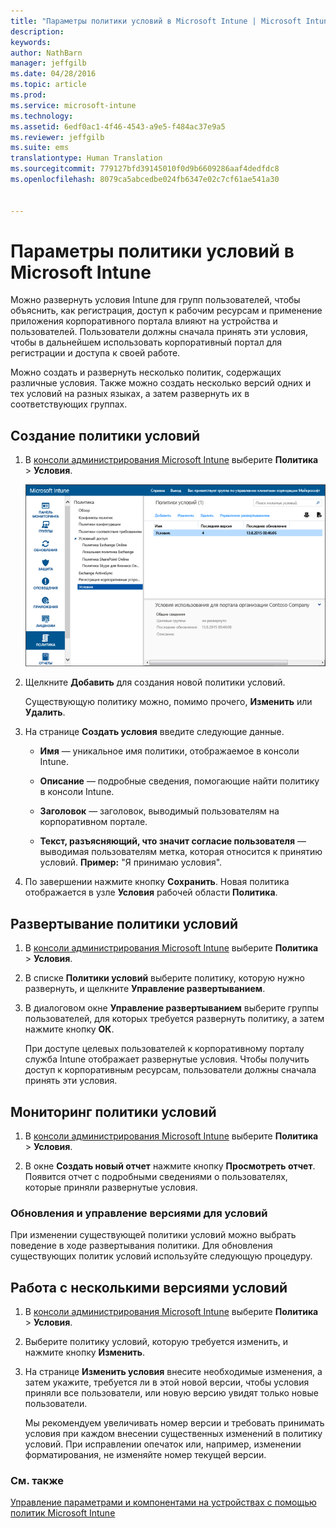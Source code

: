 ```yaml
---
title: "Параметры политики условий в Microsoft Intune | Microsoft Intune"
description: 
keywords: 
author: NathBarn
manager: jeffgilb
ms.date: 04/28/2016
ms.topic: article
ms.prod: 
ms.service: microsoft-intune
ms.technology: 
ms.assetid: 6edf0ac1-4f46-4543-a9e5-f484ac37e9a5
ms.reviewer: jeffgilb
ms.suite: ems
translationtype: Human Translation
ms.sourcegitcommit: 779127bfd39145010f0d9b6609286aaf4dedfdc8
ms.openlocfilehash: 8079ca5abcedbe024fb6347e02c7cf61ae541a30


---
```


# Параметры политики условий в Microsoft Intune
Можно развернуть условия Intune для групп пользователей, чтобы объяснить, как регистрация, доступ к рабочим ресурсам и применение приложения корпоративного портала влияют на устройства и пользователей. Пользователи должны сначала принять эти условия, чтобы в дальнейшем использовать корпоративный портал для регистрации и доступа к своей работе.

Можно создать и развернуть несколько политик, содержащих различные условия. Также можно создать несколько версий одних и тех условий на разных языках, а затем развернуть их в соответствующих группах.

## Создание политики условий

1.  В [консоли администрирования Microsoft Intune](http://manage.microsoft.com) выберите **Политика** &gt; **Условия**.

    ![Снимок экрана с политикой условий](./media/pol-sa-terms-conditions.png)

2.  Щелкните **Добавить** для создания новой политики условий.

    Существующую политику можно, помимо прочего, **Изменить** или **Удалить**.

3.  На странице **Создать условия** введите следующие данные.

    -   **Имя** — уникальное имя политики, отображаемое в консоли Intune.

    -   **Описание** — подробные сведения, помогающие найти политику в консоли Intune.

    -   **Заголовок** — заголовок, выводимый пользователям на корпоративном портале.

    -   **Текст, разъясняющий, что значит согласие пользователя** — выводимая пользователям метка, которая относится к принятию условий. **Пример:** "Я принимаю условия".

4.  По завершении нажмите кнопку **Сохранить**. Новая политика отображается в узле **Условия** рабочей области **Политика**.

## Развертывание политики условий

1.  В [консоли администрирования Microsoft Intune](http://manage.microsoft.com) выберите **Политика** &gt; **Условия**.

2.  В списке **Политики условий** выберите политику, которую нужно развернуть, и щелкните **Управление развертыванием**.

3.  В диалоговом окне **Управление развертыванием** выберите группы пользователей, для которых требуется развернуть политику, а затем нажмите кнопку **ОК**.

    При доступе целевых пользователей к корпоративному порталу служба Intune отображает развернутые условия. Чтобы получить доступ к корпоративным ресурсам, пользователи должны сначала принять эти условия.

## Мониторинг политики условий

1.  В [консоли администрирования Microsoft Intune](http://manage.microsoft.com) выберите **Политика** &gt; **Условия**.

2.  В окне **Создать новый отчет** нажмите кнопку **Просмотреть отчет**. Появится отчет с подробными сведениями о пользователях, которые приняли развернутые условия.

### Обновления и управление версиями для условий
При изменении существующей политики условий можно выбрать поведение в ходе развертывания политики. Для обновления существующих политик условий используйте следующую процедуру.

## Работа с несколькими версиями условий

1.  В [консоли администрирования Microsoft Intune](http://manage.microsoft.com) выберите **Политика** &gt; **Условия**.

2.  Выберите политику условий, которую требуется изменить, и нажмите кнопку **Изменить**.

3.  На странице **Изменить условия** внесите необходимые изменения, а затем укажите, требуется ли в этой новой версии, чтобы условия приняли все пользователи, или новую версию увидят только новые пользователи.

    Мы рекомендуем увеличивать номер версии и требовать принимать условия при каждом внесении существенных изменений в политику условий. При исправлении опечаток или, например, изменении форматирования, не изменяйте номер текущей версии.

### См. также
[Управление параметрами и компонентами на устройствах с помощью политик Microsoft Intune](manage-settings-and-features-on-your-devices-with-microsoft-intune-policies.md)



<!--HONumber=Jun16_HO4-->


